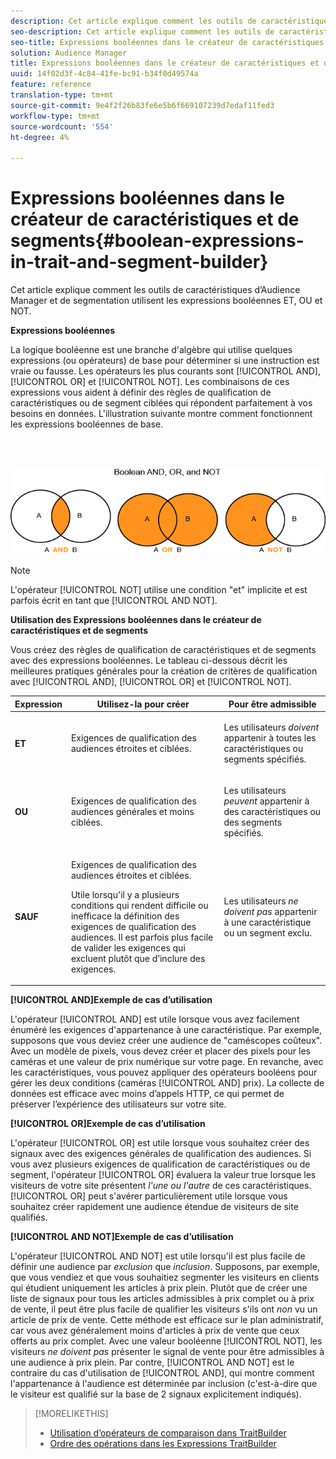 ```yaml
---
description: Cet article explique comment les outils de caractéristiques d’Audience Manager et de segmentation utilisent les expressions booléennes ET, OU et NOT.
seo-description: Cet article explique comment les outils de caractéristiques d’Audience Manager et de segmentation utilisent les expressions booléennes ET, OU et NOT.
seo-title: Expressions booléennes dans le créateur de caractéristiques et de segments
solution: Audience Manager
title: Expressions booléennes dans le créateur de caractéristiques et de segments
uuid: 14f02d3f-4c84-41fe-bc91-b34f0d49574a
feature: reference
translation-type: tm+mt
source-git-commit: 9e4f2f26b83fe6e5b6f669107239d7edaf11fed3
workflow-type: tm+mt
source-wordcount: '554'
ht-degree: 4%

---
```



# Expressions booléennes dans le créateur de caractéristiques et de segments{#boolean-expressions-in-trait-and-segment-builder}

Cet article explique comment les outils de caractéristiques d’Audience Manager et de segmentation utilisent les expressions booléennes ET, OU et NOT.

<!-- 

c_tb_boolean.xml

 -->

**Expressions booléennes**

La logique booléenne est une branche d&#39;algèbre qui utilise quelques expressions (ou opérateurs) de base pour déterminer si une instruction est vraie ou fausse. Les opérateurs les plus courants sont [!UICONTROL AND], [!UICONTROL OR] et [!UICONTROL NOT]. Les combinaisons de ces expressions vous aident à définir des règles de qualification de caractéristiques ou de segment ciblées qui répondent parfaitement à vos besoins en données. L&#39;illustration suivante montre comment fonctionnent les expressions booléennes de base.

<br> 

![](assets/BooleanOverview_small.png)

>[!NOTE]
>
>L&#39;opérateur [!UICONTROL NOT] utilise une condition &quot;et&quot; implicite et est parfois écrit en tant que [!UICONTROL AND NOT].

**Utilisation des Expressions booléennes dans le créateur de caractéristiques et de segments**

Vous créez des règles de qualification de caractéristiques et de segments avec des expressions booléennes. Le tableau ci-dessous décrit les meilleures pratiques générales pour la création de critères de qualification avec [!UICONTROL AND], [!UICONTROL OR] et [!UICONTROL NOT].

<table id="table_C762872C98F54C4A86A2F1C840A86657"> 
 <thead> 
  <tr> 
   <th colname="col1" class="entry"> Expression </th> 
   <th colname="col2" class="entry"> Utilisez-la pour créer </th> 
   <th colname="col3" class="entry"> Pour être admissible </th> 
  </tr>
 </thead>
 <tbody> 
  <tr> 
   <td colname="col1"> <p><b><span class="wintitle"> ET</span></b> </p> </td> 
   <td colname="col2"> <p>Exigences de qualification des audiences étroites et ciblées. </p> </td> 
   <td colname="col3"> <p>Les utilisateurs <i>doivent</i> appartenir à toutes les caractéristiques ou segments spécifiés. </p> </td> 
  </tr> 
  <tr> 
   <td colname="col1"> <p><b><span class="wintitle"> OU</span></b> </p> </td> 
   <td colname="col2"> <p>Exigences de qualification des audiences générales et moins ciblées. </p> </td> 
   <td colname="col3"> <p>Les utilisateurs <i>peuvent</i> appartenir à des caractéristiques ou des segments spécifiés. </p> </td> 
  </tr> 
  <tr> 
   <td colname="col1"> <p><b><span class="wintitle"> SAUF</span></b> </p> </td> 
   <td colname="col2"> <p>Exigences de qualification des audiences étroites et ciblées. </p> <p>Utile lorsqu'il y a plusieurs conditions qui rendent difficile ou inefficace la définition des exigences de qualification des audiences. Il est parfois plus facile de valider les exigences qui excluent plutôt que d’inclure des exigences. </p> </td> 
   <td colname="col3"> <p>Les utilisateurs <i>ne doivent pas </i> appartenir à une caractéristique ou un segment exclu. </p> </td> 
  </tr> 
 </tbody> 
</table>

**[!UICONTROL AND]Exemple de cas d’utilisation**

L&#39;opérateur [!UICONTROL AND] est utile lorsque vous avez facilement énuméré les exigences d&#39;appartenance à une caractéristique. Par exemple, supposons que vous deviez créer une audience de &quot;caméscopes coûteux&quot;. Avec un modèle de pixels, vous devez créer et placer des pixels pour les caméras et une valeur de prix numérique sur votre page. En revanche, avec les caractéristiques, vous pouvez appliquer des opérateurs booléens pour gérer les deux conditions (caméras [!UICONTROL AND] prix). La collecte de données est efficace avec moins d’appels HTTP, ce qui permet de préserver l’expérience des utilisateurs sur votre site.

**[!UICONTROL OR]Exemple de cas d’utilisation**

L&#39;opérateur [!UICONTROL OR] est utile lorsque vous souhaitez créer des signaux avec des exigences générales de qualification des audiences. Si vous avez plusieurs exigences de qualification de caractéristiques ou de segment, l&#39;opérateur [!UICONTROL OR] évaluera la valeur true lorsque les visiteurs de votre site présentent *l&#39;une ou l&#39;autre* de ces caractéristiques. [!UICONTROL OR] peut s&#39;avérer particulièrement utile lorsque vous souhaitez créer rapidement une audience étendue de visiteurs de site qualifiés.

**[!UICONTROL AND NOT]Exemple de cas d’utilisation**

L&#39;opérateur [!UICONTROL AND NOT] est utile lorsqu&#39;il est plus facile de définir une audience par *exclusion* que *inclusion*. Supposons, par exemple, que vous vendiez et que vous souhaitiez segmenter les visiteurs en clients qui étudient uniquement les articles à prix plein. Plutôt que de créer une liste de signaux pour tous les articles admissibles à prix complet ou à prix de vente, il peut être plus facile de qualifier les visiteurs s&#39;ils ont *non* vu un article de prix de vente. Cette méthode est efficace sur le plan administratif, car vous avez généralement moins d&#39;articles à prix de vente que ceux offerts au prix complet. Avec une valeur booléenne [!UICONTROL NOT], les visiteurs *ne doivent pas* présenter le signal de vente pour être admissibles à une audience à prix plein. Par contre, [!UICONTROL AND NOT] est le contraire du cas d&#39;utilisation de [!UICONTROL AND], qui montre comment l&#39;appartenance à l&#39;audience est déterminée par inclusion (c&#39;est-à-dire que le visiteur est qualifié sur la base de 2 signaux explicitement indiqués).

>[!MORELIKETHIS]
>
>* [Utilisation d’opérateurs de comparaison dans TraitBuilder](../features/traits/trait-comparison-operators.md)
>* [Ordre des opérations dans les Expressions TraitBuilder](../features/traits/trait-operator-precedence.md)

